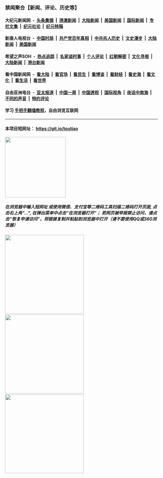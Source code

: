 ### 禁闻聚合【新闻、评论、历史等】

#### 大纪元新闻网 &nbsp;-&nbsp; [头条集锦](indexes/E头条集锦.md?t=02071444) &nbsp;|&nbsp; [港澳新闻](indexes/E港澳新闻.md?t=02071444)  &nbsp;|&nbsp; [大陆新闻](indexes/E大陆新闻.md?t=02071444) &nbsp;|&nbsp; [美国新闻](indexes/E美国新闻.md?t=02071444) &nbsp;|&nbsp; [国际新闻](indexes/E国际新闻.md?t=02071444) &nbsp;|&nbsp; [专栏文集](indexes/E专栏文集.md?t=02071444) &nbsp;|&nbsp; [纪元社论](indexes/E纪元社论.md?t=02071444) &nbsp;|&nbsp; [纪元特稿](indexes/E纪元特稿.md?t=02071444) 

#### 新唐人电视台 &nbsp;-&nbsp; [中国时局](indexes/N中国时局.md?t=02071444) &nbsp;|&nbsp; [共产党百年真相](indexes/N共产党百年真相.md?t=02071444) &nbsp;|&nbsp; [中共杀人历史](indexes/N中共杀人历史.md?t=02071444) &nbsp;|&nbsp; [文史漫步](indexes/N文史漫步.md?t=02071444) &nbsp;|&nbsp; [大陆新闻](indexes/N大陆新闻.md?t=02071444) &nbsp;|&nbsp; [美国新闻](indexes/N美国新闻.md?t=02071444)

#### 希望之声SOH &nbsp;-&nbsp; [热点追踪](indexes/H热点追踪.md?t=02071444) &nbsp;|&nbsp; [名家谈时事](indexes/H名家谈时事.md?t=02071444) &nbsp;|&nbsp; [个人评论](indexes/H个人评论.md?t=02071444)  &nbsp;|&nbsp; [红朝解密](indexes/H红朝解密.md?t=02071444) &nbsp;|&nbsp; [文化寻根](indexes/H文化寻根.md?t=02071444) &nbsp;|&nbsp; [大陆新闻](indexes/H大陆新闻.md?t=02071444) &nbsp;|&nbsp; [港台新闻](indexes/H港台新闻.md?t=02071444)

#### 看中国新闻网 &nbsp;-&nbsp; [看大陆](indexes/S看大陆.md?t=02071444) &nbsp;|&nbsp; [看官场](indexes/S看官场.md?t=02071444) &nbsp;|&nbsp; [看民生](indexes/S看民生.md?t=02071444)  &nbsp;|&nbsp; [看博谈](indexes/S看博谈.md?t=02071444) &nbsp;|&nbsp; [看财经](indexes/S看财经.md?t=02071444) &nbsp;|&nbsp; [看史海](indexes/S看史海.md?t=02071444) &nbsp;|&nbsp; [看文化](indexes/S看文化.md?t=02071444) &nbsp;|&nbsp; [看生活](indexes/S看生活.md?t=02071444) &nbsp;|&nbsp; [看世界](indexes/S看世界.md?t=02071444)

#### 自由亚洲电台 &nbsp;-&nbsp; [亚太报道](indexes/R亚太报道.md?t=02071444) &nbsp;|&nbsp; [中国一周](indexes/R中国一周.md?t=02071444) &nbsp;|&nbsp; [中国透视](indexes/R中国透视.md?t=02071444)  &nbsp;|&nbsp; [国际视角](indexes/R国际视角.md?t=02071444) &nbsp;|&nbsp; [夜话中南海](indexes/R夜话中南海.md?t=02071444) &nbsp;|&nbsp; [不同的声音](indexes/R不同的声音.md?t=02071444) &nbsp;|&nbsp; [特约评论](indexes/R特约评论.md?t=02071444)

#### 学习 [手把手翻墙教程](https://github.com/gfw-breaker/guides/wiki)，自由浏览互联网

----

#### 本项目短网址： https://git.io/toutiao
<img src="https://raw.githubusercontent.com/gfw-breaker/banned-news/master/scripts/img/qr.png" width="200px"/>  

##### 在浏览器中输入短网址 或使用微信、支付宝等二维码工具扫描二维码打开页面, 点击右上角"...", 在弹出菜单中点击“在浏览器打开”； 若网页被举报禁止访问，请点击“恢复申请访问”，将链接复制并粘贴到浏览器中打开（请不要使用QQ或360浏览器）

<img src="https://raw.githubusercontent.com/gfw-breaker/banned-news/master/scripts/img/1.png" width="260px"/> &nbsp; <img src="https://raw.githubusercontent.com/gfw-breaker/banned-news/master/scripts/img/2.png" width="260px"/> &nbsp; <img src="https://raw.githubusercontent.com/gfw-breaker/banned-news/master/scripts/img/3.png" width="260px"/>
